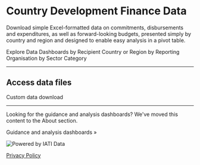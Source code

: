 # Country Development Finance Data

<p class="lead">Download simple Excel-formatted data on commitments, disbursements and expenditures, as well as forward-looking budgets, presented simply by country and region and designed to enable easy analysis in a pivot table.</p>


<b-card img-src="/data-dashboards-background-countries.png" img-alt="Image" overlay body-class="d-flex align-items-center">
  <b-btn block variant="primary" to="/data/">Explore Data Dashboards <font-awesome-icon :icon="['fa', 'chart-simple']" /></b-btn>
</b-card>
<b-row class="mt-2">
    <b-col lg="4">
        <b-btn block
            variant="outline-primary"
            class="mb-2"
            to="/data/recipient-country-or-region/">by Recipient Country or Region</b-btn>
    </b-col>
    <b-col lg="4">
        <b-btn block
            variant="outline-primary"
            class="mb-2"
            to="/data/reporting-organisation/">by Reporting Organisation</b-btn>
    </b-col>
    <b-col lg="4">
        <b-btn block
            variant="outline-primary"
            class="mb-2"
            to="/data/sector-category/">by Sector Category</b-btn>
    </b-col>
</b-row>

<hr />

<b-card-group>

<b-card class="text-md-center">

## Access data files

<download-file></download-file>

</b-card>
    <b-card body-class="d-flex align-items-center">
        <b-btn block variant="primary" to="/data/custom/">Custom data download <font-awesome-icon :icon="['fa', 'wand-magic-sparkles']" /></b-btn>
    </b-card>
</b-card-group>
<hr />
<b-alert show variant="secondary" class="text-center">
	<p>Looking for the guidance and analysis dashboards? We've moved this content to the About section.</p>
	<b-btn variant="secondary" to="/guidance-analysis/">Guidance and analysis dashboards &raquo;</b-btn>
</b-alert>



<p class="center-logo">
	<img src="/powered-by-iati.png" alt="Powered by IATI Data" />
</p>

[Privacy Policy](https://iatistandard.org/en/privacy-policy/)